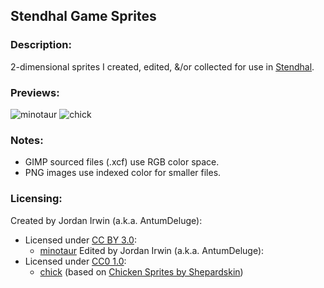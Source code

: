 ## Stendhal Game Sprites


### **Description:**

2-dimensional sprites I created, edited, &/or collected for use in [Stendhal](https://stendhalgame.org/).


### **Previews:**

![minotaur](https://raw.githubusercontent.com/AntumDeluge/stendhal-sprites/master/creature/minotaur/preview.gif)
![chick](https://raw.githubusercontent.com/AntumDeluge/stendhal-sprites/master/animal/chick/preview.gif)


### **Notes:**

- GIMP sourced files (.xcf) use RGB color space.
- PNG images use indexed color for smaller files.


### **Licensing:**

Created by Jordan Irwin (a.k.a. AntumDeluge):
  - Licensed under [CC BY 3.0](LICENSE.txt):
    - [minotaur](creature/minotaur)
Edited by Jordan Irwin (a.k.a. AntumDeluge):
  - Licensed under [CC0 1.0](docs/licenses/CC0-1.0.txt):
    - [chick](animal/chick) (based on [Chicken Sprites by Shepardskin](https://opengameart.org/content/chicken-sprites))

